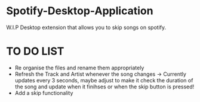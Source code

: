 # Spotify-Desktop-Application
W.I.P Desktop extension that allows you to skip songs on spotify.

# TO DO LIST

- Re organise the files and rename them appropriately
- Refresh the Track and Artist whenever the song changes -> Currently updates every 3 seconds, maybe adjust to make it check the duration of the song and update when it finihses or when the skip button is pressed!
- Add a skip functionality


